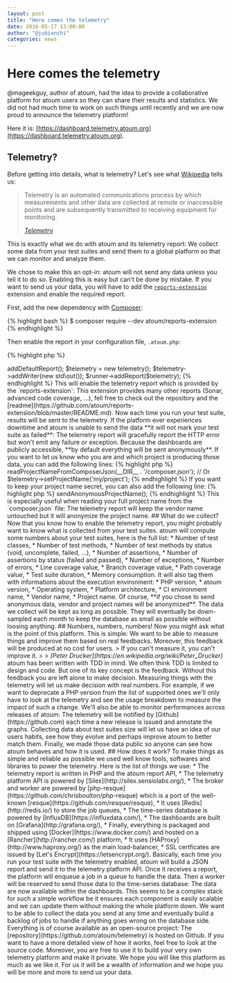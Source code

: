 ```yaml
---
layout: post
title: "Here comes the telemetry"
date: 2016-05-17 13:00:00
author: "@jubianchi"
categories: news
---
```


# Here comes the telemetry

@mageekguy, author of atoum, had the idea to provide a collaborative platform for atoum users so they can share their 
results and statistics. We did not had much time to work on such things until recently and we are now proud to announce 
the telemetry platform!

Here it is: [https://dashboard.telemetry.atoum.org](https://dashboard.telemetry.atoum.org).

## Telemetry?

Before getting into details, what is telemetry? Let's see what [Wikipedia](https://en.wikipedia.org) tells us:

> Telemetry is an automated communications process by which measurements and other data are collected at remote or 
> inaccessible points and are subsequently transmitted to receiving equipment for monitoring.
>
> <cite>[Telemetry](https://en.wikipedia.org/wiki/Telemetry)</cite>

This is exactly what we do with atoum and its telemetry report: We collect some data from your test suites and send them 
to a global platform so that we can monitor and analyze them.

We chose to make this an opt-in: atoum will not send any data unless you tell it to do so. Enabling this is easy but 
can't be done by mistake. If you want to send us your data, you will have to add the 
[`reports-extension`](https://github.com/atoum/reports-extension) extension and enable the required report.

First, add the new dependency with [Composer](https://getcomposer.org):

{% highlight bash %}
$ composer require --dev atoum/reports-extension
{% endhighlight %}

Then enable the report in your configuration file, `.atoum.php`:

{% highlight php %}
<?php

use mageekguy\atoum\reports\telemetry;
use mageekguy\atoum\writers\std;

$script->addDefaultReport();

$telemetry = new telemetry();
$telemetry->addWriter(new std\out());
$runner->addReport($telemetry);
{% endhighlight %}

This will enable the telemetry report which is provided by the `reports-extension`: This extension provides many other
reports (Sonar, advanced code coverage, …), fell free to check out the repository and the 
[readme](https://github.com/atoum/reports-extension/blob/master/README.md). Now each time you run your test suite, 
results will be sent to the telemetry.

If the platform ever experiences downtime and atoum is unable to send the data **it will not mark your test suite as 
failed**: The telemetry report will gracefully report the HTTP error but won't emit any failure or exception. 

Because the dashboards are publicly accessible, **by default everything will be sent anonymously**. If you want to let us 
know who you are and which project is producing those data, you can add the following lines:

{% highlight php %}
<?php

$telemetry->readProjectNameFromComposerJson(__DIR__ . '/composer.json');

// Or

$telemetry->setProjectName('my/project');
{% endhighlight %}

If you want to keep your project name secret, you can also add the following line:

{% highlight php %}
<?php

$telemetry->sendAnonymousProjectName();
{% endhighlight %}

This is especially useful when reading your full project name from the `composer.json` file: The telemetry report will
keep the vendor name untouched but it will anonymize the project name.

## What do we collect?

Now that you know how to enable the telemetry report, you might probably want to know what is collected from your test 
suites. atoum will compute some numbers about your test suites, here is the full list:

* Number of test classes,
* Number of test methods,
* Number of test methods by status (void, uncomplete, failed, …),
* Number of assertions,
* Number of assertions by status (failed and passed),
* Number of exceptions,
* Number of errors,
* Line coverage value,
* Branch coverage value,
* Path coverage value,
* Test suite duration,
* Memory consumption.

It will also tag them with informations about the execution environment:

* PHP version,
* atoum version,
* Operating system,
* Platform architecture,
* CI environment name,
* Vendor name,
* Project name.

Of course, **if you chose to send anonymous data, vendor and project names will be anonymized**.

The data we collect will be kept as long as possible. They will eventually be down-sampled each month to keep the 
database as small as possible without loosing anything.

## Numbers, numbers, numbers!

Now you might ask what is the point of this platform. This is simple: We want to be able to measure things and improve 
them based on real feedbacks. Moreover, this feedback will be produced at no cost for users.

> If you can't measure it, you can't improve it.
>
> <cite>[Peter Drucker](https://en.wikipedia.org/wiki/Peter_Drucker)</cite>

atoum has been written with TDD in mind. We often think TDD is limited to design and code. But one of its key concept 
is the feedback. Without this feedback you are left alone to make decision. Measuring things with the telemetry will let 
us make decision with real numbers. For example, if we want to deprecate a PHP version from the list of supported ones 
we'll only have to look at the telemetry and see the usage breakdown to measure the impact of such a change.

We'll also be able to monitor performances across releases of atoum: The telemetry will be notified by [Github](https://github.com) each time 
a new release is issued and annotate the graphs.

Collecting data about test suites size will let us have an idea of our users habits, see how they evolve and perhaps 
improve atoum to better match them.

Finally, we made those data public so anyone can see how atoum behaves and how it is used.

## How does it work?

To make things as simple and reliable as possible we used well know tools, softwares and libraries to power the 
telemetry. Here is the list of things we use:

* The telemetry report is written in PHP and the atoum report API,
* The telemetry platform API is powered by [Silex](http://silex.sensiolabs.org/),
* The broker and worker are powered by [php-resque](https://github.com/chrisboulton/php-resque) which is a port of the well-known [resque](https://github.com/resque/resque),
* It uses [Redis](http://redis.io/) to store the job queues,
* The time-series database is powered by [InfluxDB](https://influxdata.com/),
* The dashboards are built on [Grafana](http://grafana.org/),
* Finally, everything is packaged and shipped using [Docker](https://www.docker.com/) and hosted on a [Rancher](http://rancher.com/) platform,
* It uses [HAProxy](http://www.haproxy.org/) as the main load-balancer,
* SSL certficates are issued by [Let's Encrypt](https://letsencrypt.org/).

Basically, each time you run your test suite with the telemetry enabled, atoum will build a JSON report and send it to 
the telemetry platform API.

Once it receives a report, the platform will enqueue a job in a queue to handle the data. Then a worker will be reserved 
to send those data to the time-series database: The data are now available within the dashboards.

This seems to be a complex stack for such a simple workflow be it ensures each component is easily scalable and we can 
update them without making the whole platform down. We want to be able to collect the data you send at any time and 
eventually build a backlog of jobs to handle if anything goes wrong on the database side.

Everything is of course available as an open-source project: The [repository](https://github.com/atoum/telemetry) is 
hosted on Github. If you want to have a more detailed view of how it works, feel free to look at the source code.

Moreover, you are free to use it to build your very own telemetry platform and make it private.

We hope you will like this platform as much as we like it. For us it will be a wealth of information and we hope you 
will be more and more to send us your data.
